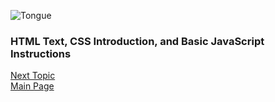 ![Tongue](https://images.unsplash.com/photo-1518717758536-85ae29035b6d?ixlib=rb-1.2.1&ixid=eyJhcHBfaWQiOjEyMDd9&auto=format&fit=crop&w=500&q=60)

### HTML Text, CSS Introduction, and Basic JavaScript Instructions
[Next Topic](class-03.md)  
[Main Page](README.md)